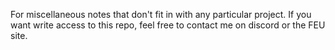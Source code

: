 For miscellaneous notes that don't fit in with any particular project. If you
want write access to this repo, feel free to contact me on discord or the FEU
site.
